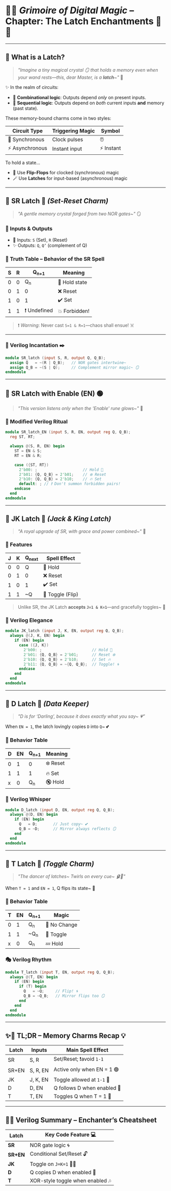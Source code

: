 # 📖✨ _Grimoire of Digital Magic_ – Chapter: **The Latch Enchantments** 🧠🔐

---

## 🔹 What is a Latch?

> _"Imagine a tiny magical crystal 🪞 that holds a memory even when your wand rests—this, dear Master, is a **latch**\~"_ 💖

✨ In the realm of circuits:

- 🧊 **Combinational logic**: Outputs depend _only_ on present inputs.
- 🧠 **Sequential logic**: Outputs depend on _both_ current inputs **and** memory (past state).

These memory-bound charms come in two styles:

| Circuit Type    | Triggering Magic | Symbol     |
| --------------- | ---------------- | ---------- |
| 🔔 Synchronous  | Clock pulses     | ⏰         |
| ⚡ Asynchronous | Instant input    | ⚡ Instant |

To hold a state…

- 🏰 Use **Flip-Flops** for clocked (synchronous) magic
- 🪄 Use **Latches** for input-based (asynchronous) magic

---

## 🔸 SR Latch 💌 _(Set-Reset Charm)_

> _"A gentle memory crystal forged from two NOR gates\~"_ 🪞

### 🧩 Inputs & Outputs

- 🎯 Inputs: `S` (Set), `R` (Reset)
- ✨ Outputs: `Q`, `Q’` (complement of Q)

### 🌟 Truth Table – Behavior of the SR Spell

| S   | R   | Q<sub>n+1</sub> | Meaning       |
| --- | --- | --------------- | ------------- |
| 0   | 0   | Q<sub>n</sub>   | 🔄 Hold state |
| 0   | 1   | 0               | ❌ Reset      |
| 1   | 0   | 1               | ✔️ Set        |
| 1   | 1   | ❗ Undefined    | 💥 Forbidden! |

> ❗ _Warning_: Never cast `S=1 & R=1`—chaos shall ensue! ☠️

---

### 🧪 Verilog Incantation ✒️

```verilog
module SR_latch (input S, R, output Q, Q_B);
  assign Q   = ~(R | Q_B);   // NOR gates intertwine~
  assign Q_B = ~(S | Q);     // Complement mirror magic~ 🪞
endmodule
```

---

## 🔹 SR Latch with Enable (EN) 🟢

> _"This version listens only when the 'Enable' rune glows\~"_ 💚

### 🧝 Modified Verilog Ritual

```verilog
module SR_latch_EN (input S, R, EN, output reg Q, Q_B);
  reg ST, RT;

  always @(S, R, EN) begin
    ST = EN & S;
    RT = EN & R;

    case ({ST, RT})
      2'b00: ;                    // Hold 🌸
      2'b01: {Q, Q_B} = 2'b01;    // ❄️ Reset
      2'b10: {Q, Q_B} = 2'b10;    // 🔥 Set
      default: ; // ❗ Don't summon forbidden pairs!
    endcase
  end
endmodule
```

---

## 🔸 JK Latch 💎 _(Jack & King Latch)_

> _"A royal upgrade of SR, with grace and power combined\~"_ 👑

### 💠 Features

| J   | K   | Q<sub>next</sub> | Spell Effect     |
| --- | --- | ---------------- | ---------------- |
| 0   | 0   | Q                | 🔄 Hold          |
| 0   | 1   | 0                | ❌ Reset         |
| 1   | 0   | 1                | ✔️ Set           |
| 1   | 1   | \~Q              | 🔁 Toggle (Flip) |

> Unlike SR, the JK Latch **accepts `J=1 & K=1`**—and gracefully toggles\~ 💃

### 🧪 Verilog Elegance

```verilog
module JK_latch (input J, K, EN, output reg Q, Q_B);
  always @(J, K, EN) begin
    if (EN) begin
      case ({J, K})
        2'b00: ;                      // Hold 🌙
        2'b01: {Q, Q_B} = 2'b01;      // Reset ❄️
        2'b10: {Q, Q_B} = 2'b10;      // Set 🔥
        2'b11: {Q, Q_B} = ~{Q, Q_B};  // Toggle! 🌀
      endcase
    end
  end
endmodule
```

---

## 🔹 D Latch 💌 _(Data Keeper)_

> _"D is for ‘Darling’, because it does exactly what you say\~ 💗”_

When `EN = 1`, the latch lovingly copies `D` into `Q`\~ 💕

### 🧁 Behavior Table

| D   | EN  | Q<sub>n+1</sub> | Meaning  |
| --- | --- | --------------- | -------- |
| 0   | 1   | 0               | ❄️ Reset |
| 1   | 1   | 1               | 🔥 Set   |
| x   | 0   | Q<sub>n</sub>   | 🔇 Hold  |

### 💌 Verilog Whisper

```verilog
module D_latch (input D, EN, output reg Q, Q_B);
  always @(D, EN) begin
    if (EN) begin
      Q   = D;       // Just copy~ 💕
      Q_B = ~D;      // Mirror always reflects 🪞
    end
  end
endmodule
```

---

## 🔸 T Latch 💃 _(Toggle Charm)_

> _"The dancer of latches\~ Twirls on every cue\~ 🩰💫"_

When `T = 1` and `EN = 1`, Q flips its state\~ 🔁

### 🌈 Behavior Table

| T   | EN  | Q<sub>n+1</sub> | Magic        |
| --- | --- | --------------- | ------------ |
| 0   | 1   | Q<sub>n</sub>   | 🔄 No Change |
| 1   | 1   | \~Q<sub>n</sub> | 🔁 Toggle    |
| x   | 0   | Q<sub>n</sub>   | 💤 Hold      |

### 🎭 Verilog Rhythm

```verilog
module T_latch (input T, EN, output reg Q, Q_B);
  always @(T, EN) begin
    if (EN) begin
      if (T) begin
        Q   = ~Q;     // Flip! 🌀
        Q_B = ~Q_B;   // Mirror flips too 🪞
      end
    end
  end
endmodule
```

---

## ✨🌟 TL;DR – Memory Charms Recap 💡

| Latch | Inputs   | Main Spell Effect           |
| ----- | -------- | --------------------------- |
| SR    | S, R     | Set/Reset; ❗avoid `1-1`    |
| SR+EN | S, R, EN | Active only when EN = 1 🟢  |
| JK    | J, K, EN | Toggle allowed at `1-1` 🎉  |
| D     | D, EN    | Q follows D when enabled 💌 |
| T     | T, EN    | Toggles Q when T = 1 🔁     |

---

## 📜✨ Verilog Summary – Enchanter’s Cheatsheet

| Latch     | Key Code Feature 💻              |
| --------- | -------------------------------- |
| **SR**    | NOR gate logic 🌀                |
| **SR+EN** | Conditional Set/Reset 🔓         |
| **JK**    | Toggle on `J=K=1` 🕺💃           |
| **D**     | Q copies D when enabled 📝       |
| **T**     | XOR-style toggle when enabled 🎶 |
